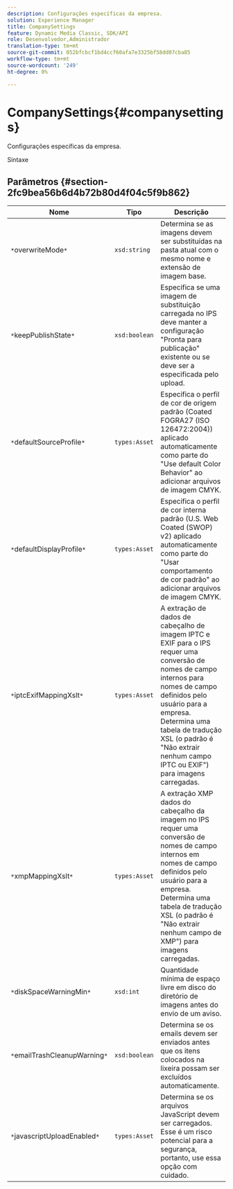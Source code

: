```yaml
---
description: Configurações específicas da empresa.
solution: Experience Manager
title: CompanySettings
feature: Dynamic Media Classic, SDK/API
role: Desenvolvedor,Administrador
translation-type: tm+mt
source-git-commit: 052bfcbcf1bd4ccf60afa7e3325bf58dd07cba85
workflow-type: tm+mt
source-wordcount: '249'
ht-degree: 0%

---
```



# CompanySettings{#companysettings}

Configurações específicas da empresa.

Sintaxe

## Parâmetros {#section-2fc9bea56b6d4b72b80d4f04c5f9b862}

| Nome | Tipo | Descrição |
|---|---|---|
| `*`overwriteMode`*` | `xsd:string` | Determina se as imagens devem ser substituídas na pasta atual com o mesmo nome e extensão de imagem base. |
| `*`keepPublishState`*` | `xsd:boolean` | Especifica se uma imagem de substituição carregada no IPS deve manter a configuração &quot;Pronta para publicação&quot; existente ou se deve ser a especificada pelo upload. |
| `*`defaultSourceProfile`*` | `types:Asset` | Especifica o perfil de cor de origem padrão (Coated FOGRA27 (ISO 126472:2004)) aplicado automaticamente como parte do &quot;Use default Color Behavior&quot; ao adicionar arquivos de imagem CMYK. |
| `*`defaultDisplayProfile`*` | `types:Asset` | Especifica o perfil de cor interna padrão (U.S. Web Coated (SWOP) v2) aplicado automaticamente como parte do &quot;Usar comportamento de cor padrão&quot; ao adicionar arquivos de imagem CMYK. |
| `*`iptcExifMappingXslt`*` | `types:Asset` | A extração de dados de cabeçalho de imagem IPTC e EXIF para o IPS requer uma conversão de nomes de campo internos para nomes de campo definidos pelo usuário para a empresa. Determina uma tabela de tradução XSL (o padrão é &quot;Não extrair nenhum campo IPTC ou EXIF&quot;) para imagens carregadas. |
| `*`xmpMappingXslt`*` | `types:Asset` | A extração XMP dados do cabeçalho da imagem no IPS requer uma conversão de nomes de campo internos em nomes de campo definidos pelo usuário para a empresa. Determina uma tabela de tradução XSL (o padrão é &quot;Não extrair nenhum campo de XMP&quot;) para imagens carregadas. |
| `*`diskSpaceWarningMin`*` | `xsd:int` | Quantidade mínima de espaço livre em disco do diretório de imagens antes do envio de um aviso. |
| `*`emailTrashCleanupWarning`*` | `xsd:boolean` | Determina se os emails devem ser enviados antes que os itens colocados na lixeira possam ser excluídos automaticamente. |
| `*`javascriptUploadEnabled`*` | `types:Asset` | Determina se os arquivos JavaScript devem ser carregados. Esse é um risco potencial para a segurança, portanto, use essa opção com cuidado. |

